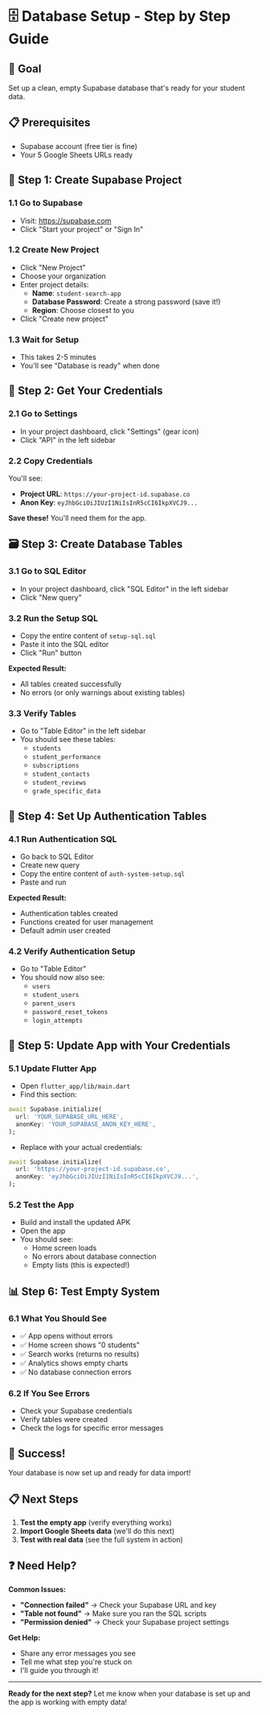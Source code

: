 # 🗄️ Database Setup - Step by Step Guide

## 🎯 Goal
Set up a clean, empty Supabase database that's ready for your student data.

## 📋 Prerequisites
- Supabase account (free tier is fine)
- Your 5 Google Sheets URLs ready

## 🚀 Step 1: Create Supabase Project

### 1.1 Go to Supabase
- Visit: https://supabase.com
- Click "Start your project" or "Sign In"

### 1.2 Create New Project
- Click "New Project"
- Choose your organization
- Enter project details:
  - **Name**: `student-search-app`
  - **Database Password**: Create a strong password (save it!)
  - **Region**: Choose closest to you
- Click "Create new project"

### 1.3 Wait for Setup
- This takes 2-5 minutes
- You'll see "Database is ready" when done

## 🔑 Step 2: Get Your Credentials

### 2.1 Go to Settings
- In your project dashboard, click "Settings" (gear icon)
- Click "API" in the left sidebar

### 2.2 Copy Credentials
You'll see:
- **Project URL**: `https://your-project-id.supabase.co`
- **Anon Key**: `eyJhbGciOiJIUzI1NiIsInR5cCI6IkpXVCJ9...`

**Save these!** You'll need them for the app.

## 🗃️ Step 3: Create Database Tables

### 3.1 Go to SQL Editor
- In your project dashboard, click "SQL Editor" in the left sidebar
- Click "New query"

### 3.2 Run the Setup SQL
- Copy the entire content of `setup-sql.sql`
- Paste it into the SQL editor
- Click "Run" button

**Expected Result:**
- All tables created successfully
- No errors (or only warnings about existing tables)

### 3.3 Verify Tables
- Go to "Table Editor" in the left sidebar
- You should see these tables:
  - `students`
  - `student_performance`
  - `subscriptions`
  - `student_contacts`
  - `student_reviews`
  - `grade_specific_data`

## 🔐 Step 4: Set Up Authentication Tables

### 4.1 Run Authentication SQL
- Go back to SQL Editor
- Create new query
- Copy the entire content of `auth-system-setup.sql`
- Paste and run

**Expected Result:**
- Authentication tables created
- Functions created for user management
- Default admin user created

### 4.2 Verify Authentication Setup
- Go to "Table Editor"
- You should now also see:
  - `users`
  - `student_users`
  - `parent_users`
  - `password_reset_tokens`
  - `login_attempts`

## 📱 Step 5: Update App with Your Credentials

### 5.1 Update Flutter App
- Open `flutter_app/lib/main.dart`
- Find this section:
```dart
await Supabase.initialize(
  url: 'YOUR_SUPABASE_URL_HERE',
  anonKey: 'YOUR_SUPABASE_ANON_KEY_HERE',
);
```

- Replace with your actual credentials:
```dart
await Supabase.initialize(
  url: 'https://your-project-id.supabase.co',
  anonKey: 'eyJhbGciOiJIUzI1NiIsInR5cCI6IkpXVCJ9...',
);
```

### 5.2 Test the App
- Build and install the updated APK
- Open the app
- You should see:
  - Home screen loads
  - No errors about database connection
  - Empty lists (this is expected!)

## 📊 Step 6: Test Empty System

### 6.1 What You Should See
- ✅ App opens without errors
- ✅ Home screen shows "0 students"
- ✅ Search works (returns no results)
- ✅ Analytics shows empty charts
- ✅ No database connection errors

### 6.2 If You See Errors
- Check your Supabase credentials
- Verify tables were created
- Check the logs for specific error messages

## 🎉 Success!
Your database is now set up and ready for data import!

## 📋 Next Steps
1. **Test the empty app** (verify everything works)
2. **Import Google Sheets data** (we'll do this next)
3. **Test with real data** (see the full system in action)

## ❓ Need Help?

**Common Issues:**
- **"Connection failed"** → Check your Supabase URL and key
- **"Table not found"** → Make sure you ran the SQL scripts
- **"Permission denied"** → Check your Supabase project settings

**Get Help:**
- Share any error messages you see
- Tell me what step you're stuck on
- I'll guide you through it!

---

**Ready for the next step?** Let me know when your database is set up and the app is working with empty data!
